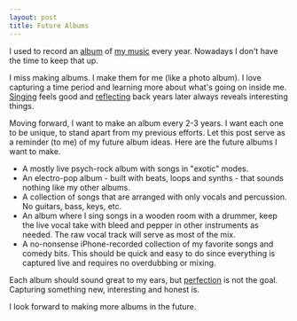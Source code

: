 ```yaml
---
layout: post
title: Future Albums
---
```

I used to record an <a target="_blank" href="https://ryanbarringtoncox.bandcamp.com/">album</a> of [my music]({{site.url}}/music) every year.  Nowadays I don't have the time to keep that up.

I miss making albums.  I make them for me (like a photo album).  I love capturing a time period and learning more about what's going on inside me.  [Singing]({{site.url}}/sing) feels good and [reflecting]({{site.url}}/look-back) back years later always reveals interesting things.

Moving forward, I want to make an album every 2-3 years.  I want each one to be unique, to stand apart from my previous efforts.  Let this post serve as a reminder (to me) of my future album ideas. Here are the future albums I want to make.  

  - A mostly live psych-rock album with songs in "exotic" modes.
  - An electro-pop album - built with beats, loops and synths - that sounds nothing like my other albums.
  - A collection of songs that are arranged with only vocals and percussion.  No guitars, bass, keys, etc.
  - An album where I sing songs in a wooden room with a drummer, keep the live vocal take with bleed and pepper in other instruments as needed. The raw vocal track will serve as most of the mix.
  - A no-nonsense iPhone-recorded collection of my favorite songs and comedy bits.  This should be quick and easy to do since everything is captured live and requires no overdubbing or mixing.

Each album should sound great to my ears, but [perfection]({{site.url}}/perfection) is not the goal.  Capturing something new, interesting and honest is.

I look forward to making more albums in the future.
